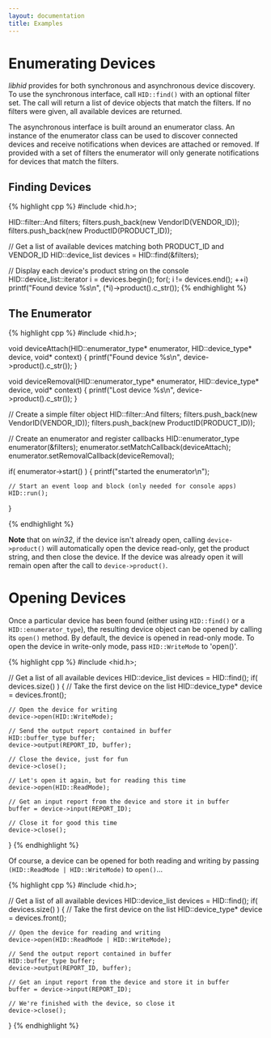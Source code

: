 ```yaml
---
layout: documentation
title: Examples
---
```


# Enumerating Devices
_libhid_ provides for both synchronous and asynchronous device discovery. To use
the synchronous interface, call `HID::find()` with an optional filter set. The
call will return a list of device objects that match the filters. If no filters
were given, all available devices are returned.

The asynchronous interface is built around an enumerator class. An instance of
the enumerator class can be used to discover connected devices and receive
notifications when devices are attached or removed. If provided with a set of
filters the enumerator will only generate notifications for devices that match
the filters.

## Finding Devices

{% highlight cpp %}
#include <hid.h>;

HID::filter::And filters;
filters.push_back(new VendorID(VENDOR_ID));
filters.push_back(new ProductID(PRODUCT_ID));

// Get a list of available devices matching both PRODUCT_ID and VENDOR_ID
HID::device_list devices = HID::find(&filters);

// Display each device's product string on the console
HID::device_list::iterator i = devices.begin();
for(; i != devices.end(); ++i)
    printf("Found device %s\n", (*i)->product().c_str());
{% endhighlight %}

## The Enumerator

{% highlight cpp %}
#include <hid.h>;

void deviceAttach(HID::enumerator_type* enumerator, HID::device_type* device, void* context)
{
    printf("Found device %s\n", device->product().c_str());
}

void deviceRemoval(HID::enumerator_type* enumerator, HID::device_type* device, void* context)
{
    printf("Lost device %s\n", device->product().c_str());
}

// Create a simple filter object
HID::filter::And filters;
filters.push_back(new VendorID(VENDOR_ID));
filters.push_back(new ProductID(PRODUCT_ID));

// Create an enumerator and register callbacks
HID::enumerator_type enumerator(&filters);
enumerator.setMatchCallback(deviceAttach);
enumerator.setRemovalCallback(deviceRemoval);

if( enumerator->start() )
{
    printf("started the enumerator\n");

    // Start an event loop and block (only needed for console apps)
    HID::run();
}

{% endhighlight %}

**Note** that on _win32_, if the device isn't already open, calling `device->product()`
will automatically open the device read-only, get the product string, and then
close the device. If the device was already open it will remain open after the
call to `device->product()`.

# Opening Devices

Once a particular device has been found (either using `HID::find()` or a
`HID::enumerator_type`), the resulting device object can be opened by calling
its `open()` method. By default, the device is opened in read-only mode. To open
the device in write-only mode, pass `HID::WriteMode` to 'open()'.

{% highlight cpp %}
#include <hid.h>;

// Get a list of all available devices
HID::device_list devices = HID::find();
if( devices.size() )
{
    // Take the first device on the list
    HID::device_type* device = devices.front();

    // Open the device for writing
    device->open(HID::WriteMode);

    // Send the output report contained in buffer
    HID::buffer_type buffer;
    device->output(REPORT_ID, buffer);

    // Close the device, just for fun
    device->close();

    // Let's open it again, but for reading this time
    device->open(HID::ReadMode);

    // Get an input report from the device and store it in buffer
    buffer = device->input(REPORT_ID);

    // Close it for good this time
    device->close();
}
{% endhighlight %}

Of course, a device can be opened for both reading and writing by passing
`(HID::ReadMode | HID::WriteMode)` to `open()`...

{% highlight cpp %}
#include <hid.h>;

// Get a list of all available devices
HID::device_list devices = HID::find();
if( devices.size() )
{
    // Take the first device on the list
    HID::device_type* device = devices.front();

    // Open the device for reading and writing
    device->open(HID::ReadMode | HID::WriteMode);

    // Send the output report contained in buffer
    HID::buffer_type buffer;
    device->output(REPORT_ID, buffer);

    // Get an input report from the device and store it in buffer
    buffer = device->input(REPORT_ID);

    // We're finished with the device, so close it
    device->close();
}
{% endhighlight %}
